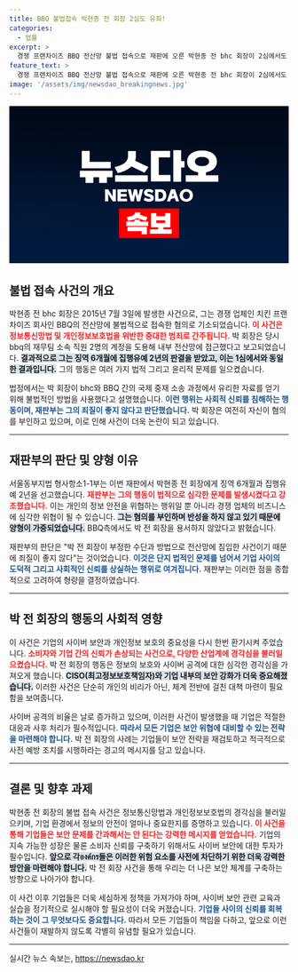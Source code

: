 ```yaml
---
title: BBQ 불법접속 박현종 전 회장 2심도 유죄!
categories:
  - 법률
excerpt: >
  경쟁 프랜차이즈 BBQ 전산망 불법 접속으로 재판에 오른 박현종 전 bhc 회장이 2심에서도 징역형의 집행유예 판결을 받았다. 법원은 죄질이 좋지 않다며 강력한 경고를 던졌다. 과연 그가 안고 있는 비밀은 무엇일까?
feature_text: >
  경쟁 프랜차이즈 BBQ 전산망 불법 접속으로 재판에 오른 박현종 전 bhc 회장이 2심에서도 징역형의 집행유예 판결을 받았다. 법원은 죄질이 좋지 않다며 강력한 경고를 던졌다. 과연 그가 안고 있는 비밀은 무엇일까?
image: '/assets/img/newsdao_breakingnews.jpg'
---
```


<p><img src="/assets/img/newsdao_breakingnews.jpg" alt="koreaapp 속보" /></p>

<h2 data-ke-size="size26">불법 접속 사건의 개요</h2>

<p data-ke-size="size16">박현종 전 bhc 회장은 2015년 7월 3일에 발생한 사건으로, 그는 경쟁 업체인 치킨 프랜차이즈 회사인 BBQ의 전산망에 불법적으로 접속한 혐의로 기소되었습니다. <b><span style="color: #ee2323;">이 사건은 정보통신망법 및 개인정보보호법을 위반한 중대한 범죄로 간주됩니다.</span></b> 박 회장은 당시 bbq의 재무팀 소속 직원 2명의 계정을 도용해 내부 전산망에 접근했다고 보고되었습니다. <b><span style="background-color: #21538527;">결과적으로 그는 징역 6개월에 집행유예 2년의 판결을 받았고, 이는 1심에서와 동일한 결과입니다.</span></b> 그의 행동은 여러 가지 법적 그리고 윤리적 문제를 일으켰습니다.</p>

<p data-ke-size="size16">법정에서는 박 회장이 bhc와 BBQ 간의 국제 중재 소송 과정에서 유리한 자료를 얻기 위해 불법적인 방법을 사용했다고 설명했습니다. <b><span style="color: #1a5490;">이런 행위는 사회적 신뢰를 침해하는 행동이며, 재판부는 그의 죄질이 좋지 않다고 판단했습니다.</span></b> 박 회장은 여전히 자신이 혐의를 부인하고 있으며, 이로 인해 사건이 더욱 논란이 되고 있습니다.</p>

<hr/>

<h2 data-ke-size="size26">재판부의 판단 및 양형 이유</h2>

<p data-ke-size="size16">서울동부지법 형사항소1-1부는 이번 재판에서 박현종 전 회장에게 징역 6개월과 집행유예 2년을 선고했습니다. <b><span style="color: #ee2323;">재판부는 그의 행동이 법적으로 심각한 문제를 발생시켰다고 강조했습니다.</span></b> 이는 개인의 정보 안전을 위협하는 행위일 뿐 아니라 경쟁 업체의 비즈니스에 심각한 위협이 될 수 있습니다. <b><span style="background-color: #21538527;">그는 혐의를 부인하며 반성을 하지 않고 있기 때문에 양형이 가중되었습니다.</span></b> BBQ측에서도 박 전 회장을 용서하지 않았다고 밝혔습니다.</p>

<p data-ke-size="size16">재판부의 판단은 "박 전 회장이 부정한 수단과 방법으로 전산망에 침입한 사건이기 때문에 죄질이 좋지 않다"는 것이었습니다. <b><span style="color: #1a5490;">이것은 단지 법적인 문제를 넘어서 기업 사이의 도덕적 그리고 사회적인 신뢰를 상실하는 행위로 여겨집니다.</span></b> 재판부는 이러한 점을 종합적으로 고려하여 형량을 결정하였습니다.</p>

<hr/>

<h2 data-ke-size="size26">박 전 회장의 행동의 사회적 영향</h2>

<p data-ke-size="size16">이 사건은 기업의 사이버 보안과 개인정보 보호의 중요성을 다시 한번 환기시켜 주었습니다. <b><span style="color: #ee2323;">소비자와 기업 간의 신뢰가 손상되는 사건으로, 다양한 산업계에 경각심을 불러일으켰습니다.</span></b> 박 전 회장의 행동은 정보의 보호와 사이버 공격에 대한 심각한 경각심을 가져오게 했습니다. <b><span style="background-color: #21538527;">CISO(최고정보보호책임자)와 기업 내부의 보안 강화가 더욱 중요해졌습니다.</span></b> 이러한 사건은 단순히 개인의 비리가 아닌, 체계 전반에 걸친 대책 마련이 필요함을 보여줍니다.</p>

<p data-ke-size="size16">사이버 공격의 비율은 날로 증가하고 있으며, 이러한 사건이 발생했을 때 기업은 적절한 대응과 사후 처리가 필수적입니다. <b><span style="color: #1a5490;">따라서 모든 기업은 보안 위협에 대비할 수 있는 전략을 마련해야 합니다.</span></b> 박 전 회장의 사례는 기업들이 보안 전략을 재검토하고 적극적으로 사전 예방 조치를 시행하라는 경고의 메시지를 담고 있습니다.</p>

<hr/>

<h2 data-ke-size="size26">결론 및 향후 과제</h2>

<p data-ke-size="size16">박현종 전 회장의 불법 접속 사건은 정보통신망법과 개인정보보호법의 경각심을 불러일으키며, 기업 환경에서 정보의 안전이 얼마나 중요한지를 증명하고 있습니다. <b><span style="color: #ee2323;">이 사건을 통해 기업들은 보안 문제를 간과해서는 안 된다는 강력한 메시지를 얻었습니다.</span></b> 기업의 지속 가능한 성장은 물론 소비자 신뢰를 구축하기 위해서도 사이버 보안에 대한 투자가 필수입니다. <b><span style="background-color: #21538527;">앞으로 각องค์กร들은 이러한 위험 요소를 사전에 차단하기 위한 더욱 강력한 방안을 마련해야 합니다.</span></b> 박 전 회장 사건을 통해 우리는 더 나은 보안 체계를 구축하는 방향으로 나아가야 합니다.</p>

<p data-ke-size="size16">이 사건 이후 기업들은 더욱 세심하게 정책을 가져가야 하며, 사이버 보안 관련 교육과 실습을 정기적으로 실시해야 할 필요성이 더욱 커졌습니다. <b><span style="color: #1a5490;">기업들 사이의 신뢰를 회복하는 것이 그 무엇보다도 중요합니다.</span></b> 따라서 모든 기업들이 책임을 다하고, 앞으로 이런 사건들이 재발하지 않도록 각별히 유념할 필요가 있습니다.</p>

<hr/>
실시간 뉴스 속보는, <a href="https://newsdao.kr" rel="dofollow">https://newsdao.kr</a>


